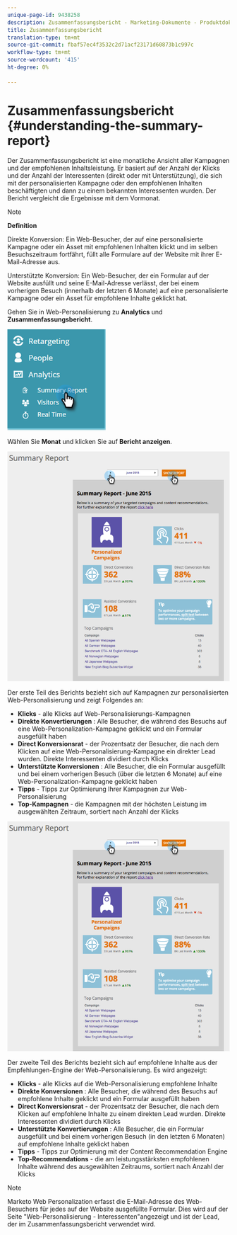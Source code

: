 ```yaml
---
unique-page-id: 9438258
description: Zusammenfassungsbericht - Marketing-Dokumente - Produktdokumentation
title: Zusammenfassungsbericht
translation-type: tm+mt
source-git-commit: fbaf57ec4f3532c2d71acf23171d60873b1c997c
workflow-type: tm+mt
source-wordcount: '415'
ht-degree: 0%

---
```



# Zusammenfassungsbericht {#understanding-the-summary-report}

Der Zusammenfassungsbericht ist eine monatliche Ansicht aller Kampagnen und der empfohlenen Inhaltsleistung. Er basiert auf der Anzahl der Klicks und der Anzahl der Interessenten (direkt oder mit Unterstützung), die sich mit der personalisierten Kampagne oder den empfohlenen Inhalten beschäftigten und dann zu einem bekannten Interessenten wurden. Der Bericht vergleicht die Ergebnisse mit dem Vormonat.

>[!NOTE]
>
>**Definition**
>
>Direkte Konversion: Ein Web-Besucher, der auf eine personalisierte Kampagne oder ein Asset mit empfohlenen Inhalten klickt und im selben Besuchszeitraum fortfährt, füllt alle Formulare auf der Website mit ihrer E-Mail-Adresse aus.
>
>Unterstützte Konversion: Ein Web-Besucher, der ein Formular auf der Website ausfüllt und seine E-Mail-Adresse verlässt, der bei einem vorherigen Besuch (innerhalb der letzten 6 Monate) auf eine personalisierte Kampagne oder ein Asset für empfohlene Inhalte geklickt hat.

Gehen Sie in Web-Personalisierung zu **Analytics** und **Zusammenfassungsbericht**.

![](assets/image2016-4-6-10-3a15-3a58.png)

Wählen Sie **Monat** und klicken Sie auf **Bericht anzeigen**.

![](assets/2.png)

Der erste Teil des Berichts bezieht sich auf Kampagnen zur personalisierten Web-Personalisierung und zeigt Folgendes an:

* **Klicks**  - alle Klicks auf Web-Personalisierungs-Kampagnen
* **Direkte Konvertierungen** : Alle Besucher, die während des Besuchs auf eine Web-Personalization-Kampagne geklickt und ein Formular ausgefüllt haben
* **Direct Konversionsrat**  - der Prozentsatz der Besucher, die nach dem Klicken auf eine Web-Personalisierung-Kampagne ein direkter Lead wurden. Direkte Interessenten dividiert durch Klicks
* **Unterstützte Konversionen** : Alle Besucher, die ein Formular ausgefüllt und bei einem vorherigen Besuch (über die letzten 6 Monate) auf eine Web-Personalization-Kampagne geklickt haben
* **Tipps**  - Tipps zur Optimierung Ihrer Kampagnen zur Web-Personalisierung
* **Top-Kampagnen**  - die Kampagnen mit der höchsten Leistung im ausgewählten Zeitraum, sortiert nach Anzahl der Klicks

![](assets/3.png)

Der zweite Teil des Berichts bezieht sich auf empfohlene Inhalte aus der Empfehlungen-Engine der Web-Personalisierung. Es wird angezeigt:

* **Klicks**  - alle Klicks auf die Web-Personalisierung empfohlene Inhalte
* **Direkte Konversionen** : Alle Besucher, die während des Besuchs auf empfohlene Inhalte geklickt und ein Formular ausgefüllt haben
* **Direct Konversionsrat**  - der Prozentsatz der Besucher, die nach dem Klicken auf empfohlene Inhalte zu einem direkten Lead wurden. Direkte Interessenten dividiert durch Klicks
* **Unterstützte Konvertierungen** : Alle Besucher, die ein Formular ausgefüllt und bei einem vorherigen Besuch (in den letzten 6 Monaten) auf empfohlene Inhalte geklickt haben
* **Tipps**  - Tipps zur Optimierung mit der Content Recommendation Engine
* **Top-Recommendations**  - die am leistungsstärksten empfohlenen Inhalte während des ausgewählten Zeitraums, sortiert nach Anzahl der Klicks

>[!NOTE]
>
>Marketo Web Personalization erfasst die E-Mail-Adresse des Web-Besuchers für jedes auf der Website ausgefüllte Formular. Dies wird auf der Seite &quot;Web-Personalisierung - Interessenten&quot;angezeigt und ist der Lead, der im Zusammenfassungsbericht verwendet wird.
